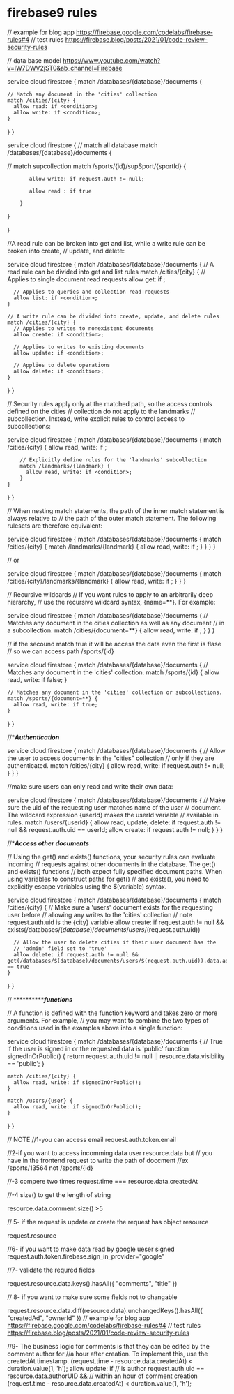 # firebase9 rules

// example for blog app
https://firebase.google.com/codelabs/firebase-rules#4
// test rules
https://firebase.blog/posts/2021/01/code-review-security-rules

// data base model
https://www.youtube.com/watch?v=lW7DWV2jST0&ab_channel=Firebase

service cloud.firestore {
  match /databases/{database}/documents {

    // Match any document in the 'cities' collection
    match /cities/{city} {
      allow read: if <condition>;
      allow write: if <condition>;
    }
  }
}




service cloud.firestore {
// match all database
  match /databases/{database}/documents {


// match supcollection
          match /sports/{id}/supSport/{sportId} {

           allow write: if request.auth != null;

           allow read : if true

        }

  }

}

//A read rule can be broken into get and list, while a write rule can be broken into create,
// update, and delete:

service cloud.firestore {
  match /databases/{database}/documents {
    // A read rule can be divided into get and list rules
    match /cities/{city} {
      // Applies to single document read requests
      allow get: if <condition>;

      // Applies to queries and collection read requests
      allow list: if <condition>;
    }

    // A write rule can be divided into create, update, and delete rules
    match /cities/{city} {
      // Applies to writes to nonexistent documents
      allow create: if <condition>;

      // Applies to writes to existing documents
      allow update: if <condition>;

      // Applies to delete operations
      allow delete: if <condition>;
    }
  }
}


//  Security rules apply only at the matched path, so the access controls defined on the cities
//   collection do not apply to the landmarks
//   subcollection. Instead, write explicit rules to control access to subcollections:

service cloud.firestore {
  match /databases/{database}/documents {
    match /cities/{city} {
      allow read, write: if <condition>;

        // Explicitly define rules for the 'landmarks' subcollection
        match /landmarks/{landmark} {
          allow read, write: if <condition>;
        }
    }
  }
}


// When nesting match statements, the path of the inner match statement is always relative to
//  the path of the outer match statement. The following rulesets are therefore equivalent:

service cloud.firestore {
  match /databases/{database}/documents {
    match /cities/{city} {
      match /landmarks/{landmark} {
        allow read, write: if <condition>;
      }
    }
  }
}


// or

service cloud.firestore {
  match /databases/{database}/documents {
    match /cities/{city}/landmarks/{landmark} {
      allow read, write: if <condition>;
    }
  }
}


// Recursive wildcards
// If you want rules to apply to an arbitrarily deep hierarchy,
//  use the recursive wildcard syntax, {name=**}. For example:



service cloud.firestore {
  match /databases/{database}/documents {
    // Matches any document in the cities collection as well as any document
    // in a subcollection.
    match /cities/{document=**} {
      allow read, write: if <condition>;
    }
  }
}



// if the secound match true it will be access the data even the first is flase
// so we can access path  /sports/{id}

service cloud.firestore {
  match /databases/{database}/documents {
    // Matches any document in the 'cities' collection.
    match  /sports/{id} {
      allow read, write: if false;
    }

    // Matches any document in the 'cities' collection or subcollections.
    match /sports/{document=**} {
      allow read, write: if true;
    }
  }
}


//**********************Authentication*********************

service cloud.firestore {
  match /databases/{database}/documents {
    // Allow the user to access documents in the "cities" collection
    // only if they are authenticated.
    match /cities/{city} {
      allow read, write: if request.auth != null;
    }
  }
}



//make sure users can only read and write their own data:


service cloud.firestore {
  match /databases/{database}/documents {
    // Make sure the uid of the requesting user matches name of the user
    // document. The wildcard expression {userId} makes the userId variable
    // available in rules.
    match /users/{userId} {
      allow read, update, delete: if request.auth != null && request.auth.uid == userId;
      allow create: if request.auth != null;
    }
  }
}



//**************Access other documents*************

// Using the get() and exists() functions, your security rules can evaluate incoming
// requests against other documents in the database. The get() and exists() functions
//  both expect fully specified document paths. When using variables to construct paths for get()
// and exists(), you need to explicitly escape variables using the $(variable) syntax.

service cloud.firestore {
  match /databases/{database}/documents {
    match /cities/{city} {
      // Make sure a 'users' document exists for the requesting user before
      // allowing any writes to the 'cities' collection
      // note  request.auth.uid is the {city} variable
      allow create: if request.auth != null && exists(/databases/$(database)/documents/users/$(request.auth.uid))

      // Allow the user to delete cities if their user document has the
      // 'admin' field set to 'true'
      allow delete: if request.auth != null && get(/databases/$(database)/documents/users/$(request.auth.uid)).data.admin == true
    }
  }
}



// *********************functions***********


// A function is defined with the function keyword and takes zero or more arguments. For example,
//  you may want to combine the two types of conditions used in the examples above into a single function:



service cloud.firestore {
  match /databases/{database}/documents {
    // True if the user is signed in or the requested data is 'public'
    function signedInOrPublic() {
      return request.auth.uid != null || resource.data.visibility == 'public';
    }

    match /cities/{city} {
      allow read, write: if signedInOrPublic();
    }

    match /users/{user} {
      allow read, write: if signedInOrPublic();
    }
  }
}


// NOTE
//1-you can access email
 request.auth.token.email

 //2-if you want to access incomming data user resource.data but
 // you have in the frontend request to write the path of doccment
 //ex         /sports/13564   not /sports/{id}


//-3 compere two times
 request.time === resource.data.createdAt

 //-4 size() to get the length of string

 resource.data.comment.size() >5


 // 5- if the request is update or create the request has object resource

 request.resource

//6- if you want to make data read by  google ueser signed
request.auth.token.firebase.sign_in_provider="google"

//7- validate the requred fields

request.resource.data.keys().hasAll({
  "comments",
  "title"
})

// 8- if you want to  make sure some fields not to changable

request.resource.data.diff(resource.data).unchangedKeys().hasAll({
  "createdAd",
  "ownerId"
})
// example for blog app
https://firebase.google.com/codelabs/firebase-rules#4
// test rules
https://firebase.blog/posts/2021/01/code-review-security-rules

//9- The business logic for comments is that they can be edited by the comment author for 
//a hour after creation. To implement this, use the createdAt timestamp.
(request.time - resource.data.createdAt) < duration.value(1, 'h');
allow update: if
  // is author
  request.auth.uid == resource.data.authorUID &&
  // within an hour of comment creation
  (request.time - resource.data.createdAt) < duration.value(1, 'h');
